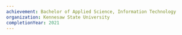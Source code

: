 ```yaml
---
achievement: Bachelor of Applied Science, Information Technology
organization: Kennesaw State University
completionYear: 2021
---
```

